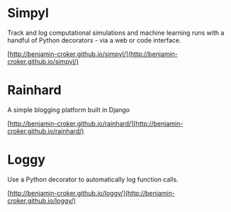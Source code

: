 # Simpyl
Track and log computational simulations and machine learning runs with a handful of Python decorators - via a web or code interface.

[http://benjamin-croker.github.io/simpyl/](http://benjamin-croker.github.io/simpyl/)

# Rainhard
A simple blogging platform built in Django

[http://benjamin-croker.github.io/rainhard/](http://benjamin-croker.github.io/rainhard/)

# Loggy
Use a Python decorator to automatically log function calls.

[http://benjamin-croker.github.io/loggy/](http://benjamin-croker.github.io/loggy/)
